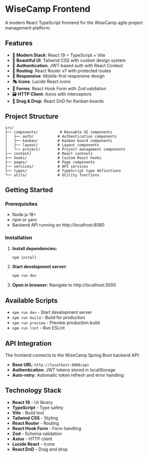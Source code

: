 # WiseCamp Frontend

A modern React TypeScript frontend for the WiseCamp agile project management platform.

## Features

- 🎯 **Modern Stack**: React 19 + TypeScript + Vite
- 🎨 **Beautiful UI**: Tailwind CSS with custom design system
- 🔐 **Authentication**: JWT-based auth with React Context
- 🚀 **Routing**: React Router v7 with protected routes
- 📱 **Responsive**: Mobile-first responsive design
- 🎭 **Icons**: Lucide React icons
- 📝 **Forms**: React Hook Form with Zod validation
- 🗃️ **HTTP Client**: Axios with interceptors
- 🎯 **Drag & Drop**: React DnD for Kanban boards

## Project Structure

```
src/
├── components/          # Reusable UI components
│   ├── auth/           # Authentication components
│   ├── kanban/         # Kanban board components
│   ├── layout/         # Layout components
│   └── project/        # Project management components
├── context/            # React contexts
├── hooks/              # Custom React hooks
├── pages/              # Page components
├── services/           # API services
├── types/              # TypeScript type definitions
└── utils/              # Utility functions
```

## Getting Started

### Prerequisites

- Node.js 18+ 
- npm or yarn
- Backend API running on http://localhost:8080

### Installation

1. **Install dependencies:**
   ```bash
   npm install
   ```

2. **Start development server:**
   ```bash
   npm run dev
   ```

3. **Open in browser:**
   Navigate to http://localhost:3000

## Available Scripts

- `npm run dev` - Start development server
- `npm run build` - Build for production
- `npm run preview` - Preview production build
- `npm run lint` - Run ESLint

## API Integration

The frontend connects to the WiseCamp Spring Boot backend API:

- **Base URL**: `http://localhost:8080/api`
- **Authentication**: JWT tokens stored in localStorage
- **Auto-retry**: Automatic token refresh and error handling

## Technology Stack

- **React 19** - UI library
- **TypeScript** - Type safety
- **Vite** - Build tool
- **Tailwind CSS** - Styling
- **React Router** - Routing
- **React Hook Form** - Form handling
- **Zod** - Schema validation
- **Axios** - HTTP client
- **Lucide React** - Icons
- **React DnD** - Drag and drop
